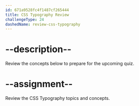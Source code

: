 ```yaml
---
id: 671a9528fc4f1487cf265444
title: CSS Typography Review
challengeType: 24
dashedName: review-css-typography
---
```


# --description--

Review the concepts below to prepare for the upcoming quiz.



# --assignment--

Review the CSS Typography topics and concepts.
